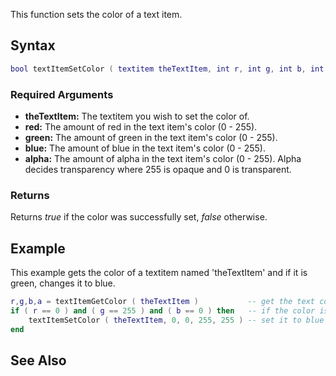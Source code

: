 This function sets the color of a text item.

Syntax
------

``` lua
bool textItemSetColor ( textitem theTextItem, int r, int g, int b, int a )              
```

### Required Arguments

-   **theTextItem:** The textitem you wish to set the color of.
-   **red:** The amount of red in the text item's color (0 - 255).
-   **green:** The amount of green in the text item's color (0 - 255).
-   **blue:** The amount of blue in the text item's color (0 - 255).
-   **alpha:** The amount of alpha in the text item's color (0 - 255). Alpha decides transparency where 255 is opaque and 0 is transparent.

### Returns

Returns *true* if the color was successfully set, *false* otherwise.

Example
-------

This example gets the color of a textitem named 'theTextItem' and if it is green, changes it to blue.

``` lua
r,g,b,a = textItemGetColor ( theTextItem )           -- get the text color and store it in the variables 'r', 'g', 'b' and 'a'
if ( r == 0 ) and ( g == 255 ) and ( b == 0 ) then   -- if the color is green
    textItemSetColor ( theTextItem, 0, 0, 255, 255 ) -- set it to blue
end
```

See Also
--------
